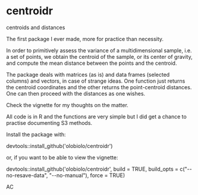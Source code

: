 # centroidr
centroids and distances

The first package I ever made, more for practice than necessity.

In order to primitively assess the variance of a multidimensional sample, i.e. a set of points, 
we obtain the centroid of the sample, or its center of gravity, and compute the mean distance 
between the points and the centroid.

The package deals with matrices (as is) and data frames (selected columns) and vectors, 
in case of strange ideas. One function just returns the centroid coordinates and the other 
returns the point-centroid distances. One can then proceed with the distances as one wishes. 

Check the vignette for my thoughts on the matter.

All code is in R and the functions are very simple but I did get a chance to practise documenting S3 methods.


Install the package with:

devtools::install_github('olobiolo/centroidr')

or, if you want to be able to view the vignette:

devtools::install_github('olobiolo/centroidr', build = TRUE, build_opts = c("--no-resave-data", "--no-manual"), force = TRUE)


AC
